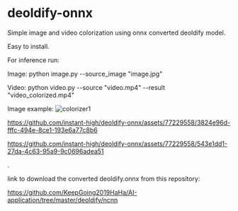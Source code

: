 # deoldify-onnx

Simple image and video colorization using onnx converted deoldify model.

Easy to install.

For inference run:

Image:
python image.py --source_image "image.jpg"

Video:
python video.py --source "video.mp4" --result "video_colorized.mp4"

Image example:
![colorizer1](https://github.com/instant-high/deoldify-onnx/assets/77229558/171642dd-9034-4ca7-8d29-c07c6e5e9f0a)


https://github.com/instant-high/deoldify-onnx/assets/77229558/3824e96d-fffc-494e-8ce1-193e6a77c8b6

https://github.com/instant-high/deoldify-onnx/assets/77229558/543e1dd1-27da-4c63-95a9-9c0696adea51

.

link to download the converted deoldify.onnx from this repository:

https://github.com/KeepGoing2019HaHa/AI-application/tree/master/deoldify/ncnn
